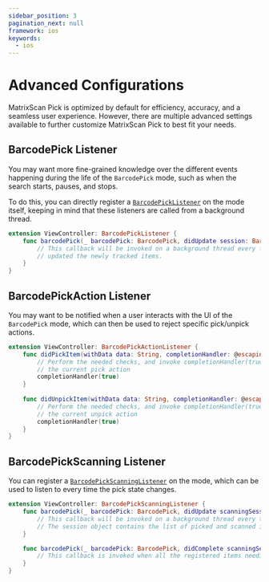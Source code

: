 ```yaml
---
sidebar_position: 3
pagination_next: null
framework: ios
keywords:
  - ios
---
```


# Advanced Configurations

MatrixScan Pick is optimized by default for efficiency, accuracy, and a seamless user experience. However, there are multiple advanced settings available to further customize MatrixScan Pick to best fit your needs.

## BarcodePick Listener

You may want more fine-grained knowledge over the different events happening during the life of the `BarcodePick` mode, such as when the search starts, pauses, and stops.

To do this, you can directly register a [`BarcodePickListener`](https://docs.scandit.com/6.28/data-capture-sdk/ios/barcode-capture/api/barcode-pick-listener.html#interface-scandit.datacapture.barcode.pick.IBarcodePickListener) on the mode itself, keeping in mind that these listeners are called from a background thread.

```swift
extension ViewController: BarcodePickListener {
    func barcodePick(_ barcodePick: BarcodePick, didUpdate session: BarcodePickSession) {
        // This callback will be invoked on a background thread every frame. The session object contains
        // updated the newly tracked items.
    }
}
```

## BarcodePickAction Listener

You may want to be notified when a user interacts with the UI of the `BarcodePick` mode, which can then be used to reject specific pick/unpick actions.

```swift
extension ViewController: BarcodePickActionListener {
    func didPickItem(withData data: String, completionHandler: @escaping (Bool) -> Void) {
        // Perform the needed checks, and invoke completionHandler(true/false) to allow/reject
        // the current pick action
        completionHandler(true)
    }
    
    func didUnpickItem(withData data: String, completionHandler: @escaping (Bool) -> Void) {
        // Perform the needed checks, and invoke completionHandler(true/false) to allow/reject
        // the current unpick action
        completionHandler(true)
    }
}
```

## BarcodePickScanning Listener

You can register a [`BarcodePickScanningListener`](https://docs.scandit.com/6.28/data-capture-sdk/ios/barcode-capture/api/barcode-pick-scanning-listener.html#interface-scandit.datacapture.barcode.pick.IBarcodePickScanningListener) on the mode, which can be used to listen to every time the pick state changes.

```swift
extension ViewController: BarcodePickScanningListener {
    func barcodePick(_ barcodePick: BarcodePick, didUpdate scanningSession: BarcodePickScanningSession) {
        // This callback will be invoked on a background thread every time the picked state of some item changes.
        // The session object contains the list of picked and scanned items.
    }

    func barcodePick(_ barcodePick: BarcodePick, didComplete scanningSession: BarcodePickScanningSession) {
        // This callback is invoked when all the registered items needing picking have been picked.
    }
}
```